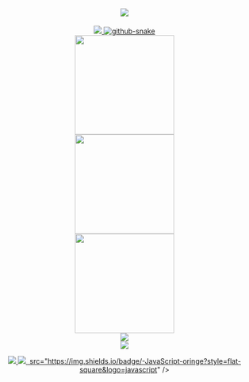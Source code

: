 <div align="center" >
<h1 align="center"> <a href="https://sunguoqi.com/"> <img src="https://readme-typing-svg.herokuapp.com/?lines=学而不思则罔!;思而不学则怠!;学无止境!&font='Comfortaa'&color=%23268F77&size=30&center=true&vCenter=true&height=30"> </h1>

<img src="https://cdn.jsdelivr.net/gh/sun0225SUN/sun0225SUN/assets/images/coding.gif" />

<!-- Snake Code Contribution Map-->
<picture>
  <source media="(prefers-color-scheme: dark)" srcset="https://cdn.jsdelivr.net/gh/sun0225SUN/sun0225SUN/profile-snake-contrib/github-contribution-grid-snake-dark.svg" />
  <source media="(prefers-color-scheme: light)" srcset="https://cdn.jsdelivr.net/gh/sun0225SUN/sun0225SUN/profile-snake-contrib/github-contribution-grid-snake.svg" />
  <img alt="github-snake" src="https://cdn.jsdelivr.net/gh/sun0225SUN/sun0225SUN/profile-snake-contrib/github-contribution-grid-snake-dark.svg" />
</picture>

<div align="center" ><img height="200" src="https://github-readme-streak-stats.herokuapp.com/?user=KingCode-01&theme=ambient-gradient" /> </div>

<div align="center" ><img height="200" src="https://github-readme-stats.vercel.app/api?username=KingCode-01&hide_title=true&hide_border=true&show_icons=true&line_height=21&text_color=000&icon_color=000&bg_color=0,ea6161,ffc64d,fffc4d,52fa5a&theme=graywhite" /></div>

<div align="center" ><img height="200" src="https://github-readme-stats.vercel.app/api/top-langs/?username=KingCode-01&hide_title=true&hide_border=true&layout=compact&langs_count=6&text_color=000&icon_color=fff&bg_color=0,52fa5a,4dfcff,c64dff&theme=graywhite" /></div>

<div align="center"><img  src="https://github-profile-trophy.vercel.app/?username=KingCode-01&theme=dracula&column=3&margin-w=15&margin-h=15" /></div>

<img  src="https://github-readme-activity-graph.vercel.app/graph?username=KingCode-01&theme=github-compact" />

<span > <img src="https://img.shields.io/badge/-HTML5-E34F26?style=flat-square&logo=html5&logoColor=white" /> <img src="https://img.shields.io/badge/-CSS3-1572B6?style=flat-square&logo=css3" /> <img> src="https://img.shields.io/badge/-JavaScript-oringe?style=flat-square&logo=javascript" /> </span>

</div>
